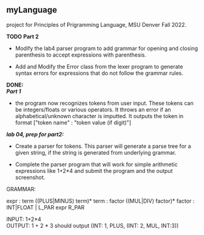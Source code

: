 ## myLanguage
project for Principles of Prigramming Language, MSU Denver Fall 2022. 

**TODO** 
**Part 2**  
- Modify the lab4 parser program to add grammar for opening and closing parenthesis to accept expressions with parenthesis.  

- Add and Modify the Error class from the lexer program to generate syntax errors for expressions that do not follow the grammar rules.  



**DONE:**   
***Part 1***  
- the program now recognizes tokens from user input.   These tokens can be integers/floats or various operators.  It throws an error if an alphabetical/unknown character is imputted.  It outputs the token in format ["token name" : "token value (if digit)"]

***lab 04, prep for part2:***  
- Create a parser for tokens.  This parser will generate a parse tree for a given string, if the string is generated from underlying grammar.  

- Complete the parser program that will work for simple arithmetic expressions like 1+2*4  and submit the program and the output screenshot.




GRAMMAR: 

expr : term ((PLUS|MINUS) term)*
term : factor ((MUL|DIV) factor)*
factor : INT|FLOAT | L_PAR expr R_PAR

INPUT: 1+2*4  
OUTPUT: 
1 + 2 * 3  should output 
(INT: 1, PLUS, (INT: 2, MUL, INT:3))
